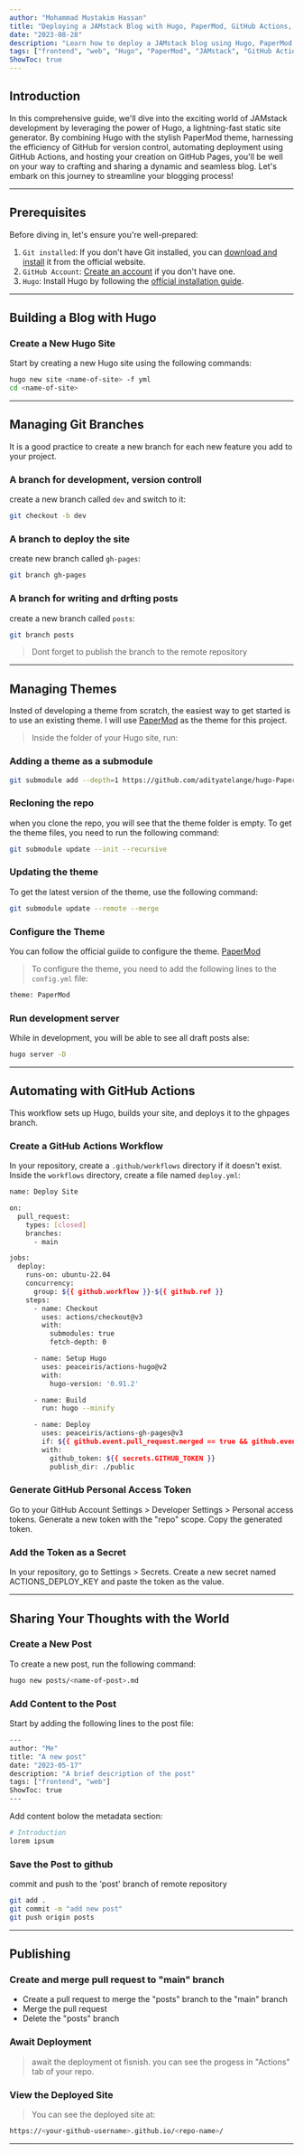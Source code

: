 ```yaml
---
author: "Mohammad Mustakim Hassan"
title: "Deploying a JAMstack Blog with Hugo, PaperMod, GitHub Actions, and GitHub Pages"
date: "2023-08-28"
description: "Learn how to deploy a JAMstack blog using Hugo, PaperMod theme, GitHub Actions, and GitHub Pages."
tags: ["frontend", "web", "Hugo", "PaperMod", "JAMstack", "GitHub Actions", "GitHub Pages"]
ShowToc: true
---
```

## Introduction

In this comprehensive guide, we'll dive into the exciting world of JAMstack development by leveraging the power of Hugo, a lightning-fast static site generator. By combining Hugo with the stylish PaperMod theme, harnessing the efficiency of GitHub for version control, automating deployment using GitHub Actions, and hosting your creation on GitHub Pages, you'll be well on your way to crafting and sharing a dynamic and seamless blog. Let's embark on this journey to streamline your blogging process!

---

## Prerequisites

Before diving in, let's ensure you're well-prepared:

1. `Git installed`: If you don't have Git installed, you can [download and install](https://git-scm.com/downloads) it from the official website.
2. `GitHub Account`: [Create an account](https://github.com/) if you don't have one.
3. `Hugo`: Install Hugo by following the [official installation guide](https://gohugo.io/installation/).

---

## Building a Blog with Hugo

### Create a New Hugo Site

Start by creating a new Hugo site using the following commands:

```bash
hugo new site <name-of-site> -f yml
cd <name-of-site>
```

---

## Managing Git Branches

It is a good practice to create a new branch for each new feature you add to your project.

### A branch for development, version controll

create a new branch called `dev` and switch to it:

```bash
git checkout -b dev
```

### A branch to deploy the site

create new branch called `gh-pages`:

```bash
git branch gh-pages
```

### A branch for writing and drfting posts

create a new branch called `posts`:

```bash
git branch posts
```

> Dont forget to publish the branch to the remote repository
---

## Managing Themes

Insted of developing a theme from scratch, the easiest way to get started is to use an existing theme. I will use [PaperMod](https://github.com/adityatelange/hugo-PaperMod) as the theme for this project.
> Inside the folder of your Hugo site, run:

### Adding a theme as a submodule

```bash
git submodule add --depth=1 https://github.com/adityatelange/hugo-PaperMod.git themes/PaperMod
```

### Recloning the repo

when you clone the repo, you will see that the theme folder is empty. To get the theme files, you need to run the following command:

```bash
git submodule update --init --recursive
```

### Updating the theme

To get the latest version of the theme, use the following command:

```bash
git submodule update --remote --merge
```

### Configure the Theme

You can follow the official guiide to configure the theme. [PaperMod](https://github.com/adityatelange/hugo-PaperMod/wiki/Installation##sample-configyml)

> To configure the theme, you need to add the following lines to the `config.yml` file:

```bash
theme: PaperMod
```

### Run development server

While in development, you will be able to see all draft posts alse:

```bash
hugo server -D
```

---

## Automating with GitHub Actions

This workflow sets up Hugo, builds your site, and deploys it to the ghpages branch.

### Create a GitHub Actions Workflow

In your repository, create a `.github/workflows` directory if it doesn't exist. Inside the `workflows` directory, create a file named `deploy.yml`:

```bash
name: Deploy Site

on:
  pull_request:
    types: [closed]
    branches:
      - main

jobs:
  deploy:
    runs-on: ubuntu-22.04
    concurrency:
      group: ${{ github.workflow }}-${{ github.ref }}
    steps:
      - name: Checkout
        uses: actions/checkout@v3
        with:
          submodules: true
          fetch-depth: 0

      - name: Setup Hugo
        uses: peaceiris/actions-hugo@v2
        with:
          hugo-version: '0.91.2'

      - name: Build
        run: hugo --minify

      - name: Deploy
        uses: peaceiris/actions-gh-pages@v3
        if: ${{ github.event.pull_request.merged == true && github.event.pull_request.base.ref == 'main' }}
        with:
          github_token: ${{ secrets.GITHUB_TOKEN }}
          publish_dir: ./public
```

### Generate GitHub Personal Access Token

Go to your GitHub Account Settings > Developer Settings > Personal access tokens.
Generate a new token with the "repo" scope.
Copy the generated token.

### Add the Token as a Secret

In your repository, go to Settings > Secrets.
Create a new secret named ACTIONS_DEPLOY_KEY and paste the token as the value.

---

## Sharing Your Thoughts with the World

### Create a New Post

To create a new post, run the following command:

```bash
hugo new posts/<name-of-post>.md
```

### Add Content to the Post

Start by adding the following lines to the post file:

```bash
---
author: "Me"
title: "A new post"
date: "2023-05-17"
description: "A brief description of the post"
tags: ["frontend", "web"]
ShowToc: true
---
```

Add content bolow the metadata section:

```bash
# Introduction
lorem ipsum
```

### Save the Post to github

commit and push to the 'post' branch of remote repository

```bash
git add .
git commit -m "add new post"
git push origin posts
```

---

## Publishing

### Create and merge pull request to "main" branch

- Create a pull request to merge the "posts" branch to the "main" branch
- Merge the pull request
- Delete the "posts" branch

### Await Deployment
>
> await the deployment ot fisnish. you can see the progess in "Actions" tab of your repo.

### View the Deployed Site
>
> You can see the deployed site at:

```bash
https://<your-github-username>.github.io/<repo-name>/
```

---
